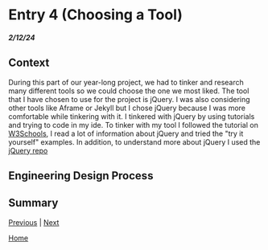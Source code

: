 # Entry 4 (Choosing a Tool)
##### 2/12/24
## Context 
During this part of our year-long project, we had to tinker and research many different tools so we could choose the one we most liked. The tool that I have chosen to use for the project is jQuery. I was also considering other tools like Aframe or Jekyll but I chose jQuery because I was more comfortable while tinkering with it. I tinkered with jQuery by using tutorials and trying to code in my ide. To tinker with my tool I followed the tutorial on [W3Schools](https://www.w3schools.com/jquERy/default.asp), I read a lot of information about jQuery and tried the "try it yourself" examples. In addition, to understand more about jQuery I used the [jQuery repo](https://github.com/jquery/jquery?tab=readme-ov-file)


## Engineering Design Process

## Summary

[Previous](entry03.md) | [Next](entry05.md)

[Home](../README.md)
